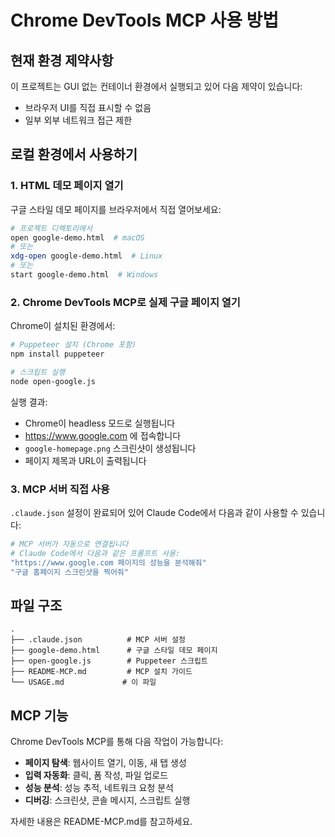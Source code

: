 # Chrome DevTools MCP 사용 방법

## 현재 환경 제약사항

이 프로젝트는 GUI 없는 컨테이너 환경에서 실행되고 있어 다음 제약이 있습니다:
- 브라우저 UI를 직접 표시할 수 없음
- 일부 외부 네트워크 접근 제한

## 로컬 환경에서 사용하기

### 1. HTML 데모 페이지 열기

구글 스타일 데모 페이지를 브라우저에서 직접 열어보세요:

```bash
# 프로젝트 디렉토리에서
open google-demo.html  # macOS
# 또는
xdg-open google-demo.html  # Linux
# 또는
start google-demo.html  # Windows
```

### 2. Chrome DevTools MCP로 실제 구글 페이지 열기

Chrome이 설치된 환경에서:

```bash
# Puppeteer 설치 (Chrome 포함)
npm install puppeteer

# 스크립트 실행
node open-google.js
```

실행 결과:
- Chrome이 headless 모드로 실행됩니다
- https://www.google.com 에 접속합니다
- `google-homepage.png` 스크린샷이 생성됩니다
- 페이지 제목과 URL이 출력됩니다

### 3. MCP 서버 직접 사용

`.claude.json` 설정이 완료되어 있어 Claude Code에서 다음과 같이 사용할 수 있습니다:

```bash
# MCP 서버가 자동으로 연결됩니다
# Claude Code에서 다음과 같은 프롬프트 사용:
"https://www.google.com 페이지의 성능을 분석해줘"
"구글 홈페이지 스크린샷을 찍어줘"
```

## 파일 구조

```
.
├── .claude.json          # MCP 서버 설정
├── google-demo.html      # 구글 스타일 데모 페이지
├── open-google.js        # Puppeteer 스크립트
├── README-MCP.md         # MCP 설치 가이드
└── USAGE.md             # 이 파일
```

## MCP 기능

Chrome DevTools MCP를 통해 다음 작업이 가능합니다:

- **페이지 탐색**: 웹사이트 열기, 이동, 새 탭 생성
- **입력 자동화**: 클릭, 폼 작성, 파일 업로드
- **성능 분석**: 성능 추적, 네트워크 요청 분석
- **디버깅**: 스크린샷, 콘솔 메시지, 스크립트 실행

자세한 내용은 README-MCP.md를 참고하세요.
